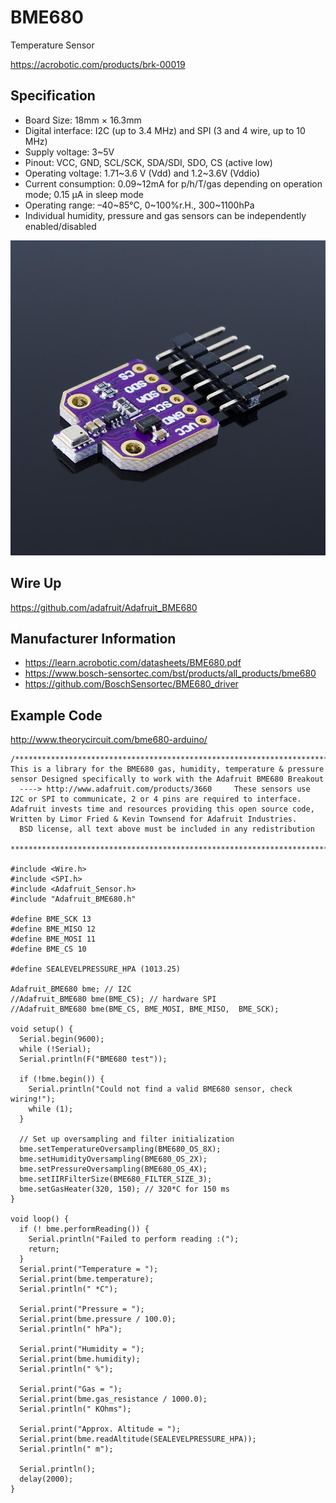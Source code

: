 # BME680
Temperature Sensor

https://acrobotic.com/products/brk-00019

## Specification

- Board Size: 18mm × 16.3mm
- Digital interface: I2C (up to 3.4 MHz) and SPI (3 and 4 wire, up to 10 MHz)
- Supply voltage: 3~5V
- Pinout: VCC, GND, SCL/SCK, SDA/SDI, SDO, CS (active low)
- Operating voltage:  1.71~3.6 V (Vdd) and 1.2~3.6V (Vddio)
- Current consumption: 0.09~12mA for p/h/T/gas depending on operation mode; 0.15 μA in sleep mode
- Operating range: –40~85°C, 0~100%r.H., 300~1100hPa
- Individual humidity, pressure and gas sensors can be independently enabled/disabled

<img src="https://github.com/joshuapowell/HD-Trial100/blob/master/trials/temperature/BMP680/images/ai_brk00019_iso1_867cd8a8-321d-459b-b864-e0a3423c0305.jpg?raw=true" />

## Wire Up

https://github.com/adafruit/Adafruit_BME680

## Manufacturer Information
- https://learn.acrobotic.com/datasheets/BME680.pdf
- https://www.bosch-sensortec.com/bst/products/all_products/bme680
- https://github.com/BoschSensortec/BME680_driver

## Example Code
http://www.theorycircuit.com/bme680-arduino/

```
/*************************************************************************** This is a library for the BME680 gas, humidity, temperature & pressure sensor Designed specifically to work with the Adafruit BME680 Breakout
  ----> http://www.adafruit.com/products/3660     These sensors use I2C or SPI to communicate, 2 or 4 pins are required to interface. Adafruit invests time and resources providing this open source code,  Written by Limor Fried & Kevin Townsend for Adafruit Industries.
  BSD license, all text above must be included in any redistribution
 ***************************************************************************/

#include <Wire.h>
#include <SPI.h>
#include <Adafruit_Sensor.h>
#include "Adafruit_BME680.h"

#define BME_SCK 13
#define BME_MISO 12
#define BME_MOSI 11
#define BME_CS 10

#define SEALEVELPRESSURE_HPA (1013.25)

Adafruit_BME680 bme; // I2C
//Adafruit_BME680 bme(BME_CS); // hardware SPI
//Adafruit_BME680 bme(BME_CS, BME_MOSI, BME_MISO,  BME_SCK);

void setup() {
  Serial.begin(9600);
  while (!Serial);
  Serial.println(F("BME680 test"));

  if (!bme.begin()) {
    Serial.println("Could not find a valid BME680 sensor, check wiring!");
    while (1);
  }

  // Set up oversampling and filter initialization
  bme.setTemperatureOversampling(BME680_OS_8X);
  bme.setHumidityOversampling(BME680_OS_2X);
  bme.setPressureOversampling(BME680_OS_4X);
  bme.setIIRFilterSize(BME680_FILTER_SIZE_3);
  bme.setGasHeater(320, 150); // 320*C for 150 ms
}

void loop() {
  if (! bme.performReading()) {
    Serial.println("Failed to perform reading :(");
    return;
  }
  Serial.print("Temperature = ");
  Serial.print(bme.temperature);
  Serial.println(" *C");

  Serial.print("Pressure = ");
  Serial.print(bme.pressure / 100.0);
  Serial.println(" hPa");

  Serial.print("Humidity = ");
  Serial.print(bme.humidity);
  Serial.println(" %");

  Serial.print("Gas = ");
  Serial.print(bme.gas_resistance / 1000.0);
  Serial.println(" KOhms");

  Serial.print("Approx. Altitude = ");
  Serial.print(bme.readAltitude(SEALEVELPRESSURE_HPA));
  Serial.println(" m");

  Serial.println();
  delay(2000);
}
```
